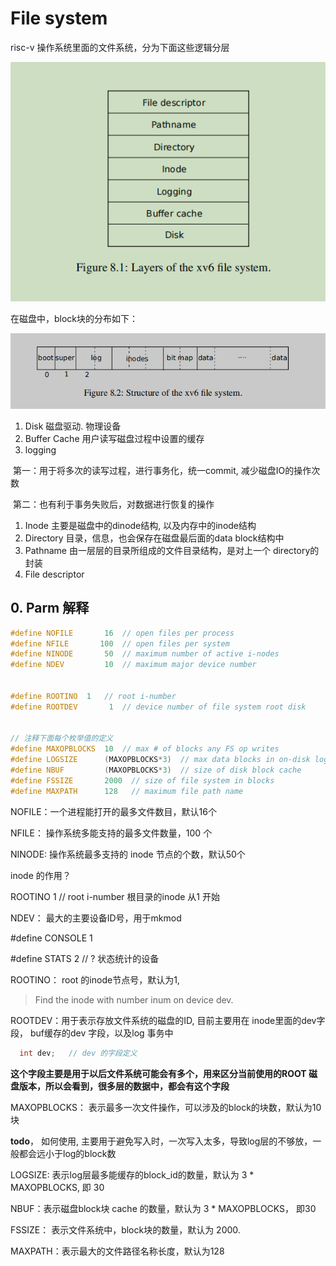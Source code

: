 # File system



risc-v 操作系统里面的文件系统，分为下面这些逻辑分层

![](./images/file_system_1.png)

在磁盘中，block块的分布如下：

![](./images/file_system_2.png)

1.  Disk                     磁盘驱动.  物理设备
2. Buffer Cache        用户读写磁盘过程中设置的缓存
3. logging                 

​            第一：用于将多次的读写过程，进行事务化，统一commit, 减少磁盘IO的操作次数

​            第二：也有利于事务失败后，对数据进行恢复的操作

1. Inode            主要是磁盘中的dinode结构, 以及内存中的inode结构
2. Directory       目录，信息，也会保存在磁盘最后面的data block结构中
3. Pathname    由一层层的目录所组成的文件目录结构，是对上一个 directory的封装
4. File descriptor





## 0. Parm 解释



```C++
#define NOFILE       16  // open files per process
#define NFILE       100  // open files per system
#define NINODE       50  // maximum number of active i-nodes
#define NDEV         10  // maximum major device number


#define ROOTINO  1   // root i-number
#define ROOTDEV       1  // device number of file system root disk


// 注释下面每个枚举值的定义
#define MAXOPBLOCKS  10  // max # of blocks any FS op writes
#define LOGSIZE      (MAXOPBLOCKS*3)  // max data blocks in on-disk log
#define NBUF         (MAXOPBLOCKS*3)  // size of disk block cache
#define FSSIZE       2000  // size of file system in blocks
#define MAXPATH      128   // maximum file path name
```



NOFILE：一个进程能打开的最多文件数目，默认16个

NFILE：  操作系统多能支持的最多文件数量，100 个

NINODE:  操作系统最多支持的 inode 节点的个数，默认50个

 inode 的作用？

 ROOTINO  1   // root i-number  根目录的inode 从1 开始 

NDEV： 最大的主要设备ID号，用于mkmod

 \#define CONSOLE 1

 \#define STATS   2  // ? 状态统计的设备

ROOTINO：  root 的inode节点号，默认为1,

> Find the inode with number inum on device dev.



ROOTDEV：用于表示存放文件系统的磁盘的ID, 目前主要用在 inode里面的dev字段， buf缓存的dev 字段，以及log 事务中 

```C++
  int dev;   // dev 的字段定义
```

  **这个字段主要是用于以后文件系统可能会有多个，用来区分当前使用的ROOT 磁盘版本，所以会看到，很多层的数据中，都会有这个字段**



MAXOPBLOCKS： 表示最多一次文件操作，可以涉及的block的块数，默认为10 块

**todo**， 如何使用,  主要用于避免写入时，一次写入太多，导致log层的不够放，一般都会远小于log的block数

LOGSIZE:  表示log层最多能缓存的block_id的数量，默认为 3 * MAXOPBLOCKS, 即 30

NBUF：表示磁盘block块 cache 的数量，默认为 3 * MAXOPBLOCKS， 即30

FSSIZE： 表示文件系统中，block块的数量，默认为 2000.

MAXPATH：表示最大的文件路径名称长度，默认为128
